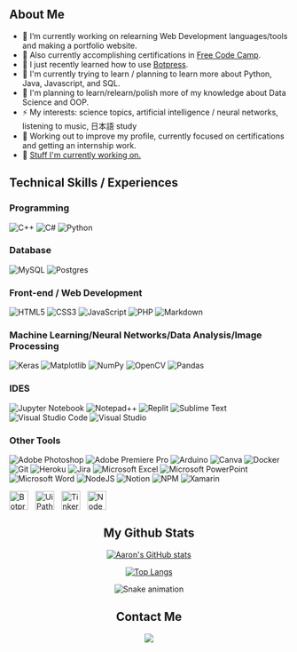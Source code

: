 <link rel="stylesheet" href="https://cdn.jsdelivr.net/gh/devicons/devicon@v2.15.1/devicon.min.css">
<link rel="stylesheet" href="https://cdn.jsdelivr.net/gh/devicons/devicon@v2.15.1/devicon.min.css">

## About Me
- 🔭 I’m currently working on relearning Web Development languages/tools and making a portfolio website. 
- 🔭 Also currently accomplishing certifications in [Free Code Camp](https://github.com/freeCodeCamp/freeCodeCamp).
- 🌱 I just recently learned how to use [Botpress](https://github.com/botpress/botpress).
- :book: I'm currently trying to learn / planning to learn more about Python, Java, Javascript, and SQL.
- :calendar: I'm planning to learn/relearn/polish more of my knowledge about Data Science and OOP.
- ⚡ My interests: science topics, artificial intelligence / neural networks, listening to music, 日本語 study 
- 📰 Working out to improve my profile, currently focused on certifications and getting an internship work.
- 📰 [Stuff I'm currently working on.](https://ruumiia.notion.site/733193ab149743cdb4d9df59ffc50737?v=ab273210d72843efb1389705fed1e529)

## Technical Skills / Experiences

### Programming
![C++](https://img.shields.io/badge/c++-%2300599C.svg?style=for-the-badge&logo=c%2B%2B&logoColor=white)
![C#](https://img.shields.io/badge/c%23-%23239120.svg?style=for-the-badge&logo=c-sharp&logoColor=white)
![Python](https://img.shields.io/badge/python-3670A0?style=for-the-badge&logo=python&logoColor=ffdd54)

### Database
![MySQL](https://img.shields.io/badge/mysql-%2300f.svg?style=for-the-badge&logo=mysql&logoColor=white)
![Postgres](https://img.shields.io/badge/postgres-%23316192.svg?style=for-the-badge&logo=postgresql&logoColor=white)

### Front-end / Web Development
![HTML5](https://img.shields.io/badge/html5-%23E34F26.svg?style=for-the-badge&logo=html5&logoColor=white)
![CSS3](https://img.shields.io/badge/css3-%231572B6.svg?style=for-the-badge&logo=css3&logoColor=white)
![JavaScript](https://img.shields.io/badge/javascript-%23323330.svg?style=for-the-badge&logo=javascript&logoColor=%23F7DF1E)
![PHP](https://img.shields.io/badge/php-%23777BB4.svg?style=for-the-badge&logo=php&logoColor=white)
![Markdown](https://img.shields.io/badge/markdown-%23000000.svg?style=for-the-badge&logo=markdown&logoColor=white)

### Machine Learning/Neural Networks/Data Analysis/Image Processing
![Keras](https://img.shields.io/badge/Keras-%23D00000.svg?style=for-the-badge&logo=Keras&logoColor=white)
![Matplotlib](https://img.shields.io/badge/Matplotlib-%23ffffff.svg?style=for-the-badge&logo=Matplotlib&logoColor=black)
![NumPy](https://img.shields.io/badge/numpy-%23013243.svg?style=for-the-badge&logo=numpy&logoColor=white)
![OpenCV](https://img.shields.io/badge/opencv-%23white.svg?style=for-the-badge&logo=opencv&logoColor=white)
![Pandas](https://img.shields.io/badge/pandas-%23150458.svg?style=for-the-badge&logo=pandas&logoColor=white)

### IDES
![Jupyter Notebook](https://img.shields.io/badge/jupyter-%23FA0F00.svg?style=for-the-badge&logo=jupyter&logoColor=white)
![Notepad++](https://img.shields.io/badge/Notepad++-90E59A.svg?style=for-the-badge&logo=notepad%2b%2b&logoColor=black)
![Replit](https://img.shields.io/badge/Replit-DD1200?style=for-the-badge&logo=Replit&logoColor=white)
![Sublime Text](https://img.shields.io/badge/sublime_text-%23575757.svg?style=for-the-badge&logo=sublime-text&logoColor=important)
![Visual Studio Code](https://img.shields.io/badge/Visual%20Studio%20Code-0078d7.svg?style=for-the-badge&logo=visual-studio-code&logoColor=white)
![Visual Studio](https://img.shields.io/badge/Visual%20Studio-5C2D91.svg?style=for-the-badge&logo=visual-studio&logoColor=white)

### Other Tools
![Adobe Photoshop](https://img.shields.io/badge/adobe%20photoshop-%2331A8FF.svg?style=for-the-badge&logo=adobe%20photoshop&logoColor=white)
![Adobe Premiere Pro](https://img.shields.io/badge/Adobe%20Premiere%20Pro-9999FF.svg?style=for-the-badge&logo=Adobe%20Premiere%20Pro&logoColor=white)
![Arduino](https://img.shields.io/badge/-Arduino-00979D?style=for-the-badge&logo=Arduino&logoColor=white)
![Canva](https://img.shields.io/badge/Canva-%2300C4CC.svg?style=for-the-badge&logo=Canva&logoColor=white)
![Docker](https://img.shields.io/badge/docker-%230db7ed.svg?style=for-the-badge&logo=docker&logoColor=white)
![Git](https://img.shields.io/badge/git-%23F05033.svg?style=for-the-badge&logo=git&logoColor=white)
![Heroku](https://img.shields.io/badge/heroku-%23430098.svg?style=for-the-badge&logo=heroku&logoColor=white)
![Jira](https://img.shields.io/badge/jira-%230A0FFF.svg?style=for-the-badge&logo=jira&logoColor=white)
![Microsoft Excel](https://img.shields.io/badge/Microsoft_Excel-217346?style=for-the-badge&logo=microsoft-excel&logoColor=white)
![Microsoft PowerPoint](https://img.shields.io/badge/Microsoft_PowerPoint-B7472A?style=for-the-badge&logo=microsoft-powerpoint&logoColor=white)
![Microsoft Word](https://img.shields.io/badge/Microsoft_Word-2B579A?style=for-the-badge&logo=microsoft-word&logoColor=white)
![NodeJS](https://img.shields.io/badge/node.js-6DA55F?style=for-the-badge&logo=node.js&logoColor=white)
![Notion](https://img.shields.io/badge/Notion-%23000000.svg?style=for-the-badge&logo=notion&logoColor=white)
![NPM](https://img.shields.io/badge/NPM-%23CB3837.svg?style=for-the-badge&logo=npm&logoColor=white)
![Xamarin](https://img.shields.io/badge/Xamarin-3199DC?style=for-the-badge&logo=xamarin&logoColor=white)

<img align="left" alt="Botpress" width="34px" src="https://www.vectorlogo.zone/logos/botpressio/botpressio-icon.svg" style="padding-right:10px;" />
<img align="left" alt="UiPath" width="34px" src="https://seeklogo.com/images/U/uipath-logo-E168798B64-seeklogo.com.png" style="padding-right:10px;" />
<img align="left" alt="Tinkercad" width="34px" src="https://cdn.zspace.com/applications/icons/logo-tinkercad-256.png" style="padding-right:10px;" />
<img align="left" alt="Node Red" width="34px" src="https://nodered.org/about/resources/media/node-red-icon.svg" style="padding-right:10px;" />

<br /><br />

<div align="center">

## My Github Stats
  
[![Aaron's GitHub stats](https://github-readme-stats.vercel.app/api?username=vergaraac&count_private=true&show_icons=true&theme=dracula)](https://github.com/anuraghazra/github-readme-stats)
 
[![Top Langs](https://github-readme-stats.vercel.app/api/top-langs/?username=vergaraac&count_private=true&show_icons=true&theme=dracula)](https://github.com/anuraghazra/github-readme-stats)
  
![Snake animation](https://github.com/vergaraac/vergaraac/blob/output/github-contribution-grid-snake.svg)

</div>

<div align="center">
  
## Contact Me
<a href="https://www.linkedin.com/in/vergaraac/">
<img src="https://img.shields.io/badge/linkedin-%230077B5.svg?style=for-the-badge&logo=linkedin&logoColor=white">
</a>

</div>








